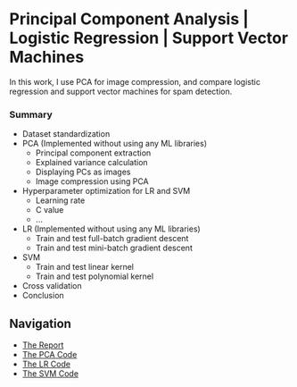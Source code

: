 # Principal Component Analysis | Logistic Regression | Support Vector Machines
In this work, I use PCA for image compression, and compare logistic regression and support vector machines for spam detection.

### Summary
- Dataset standardization
- PCA (Implemented without using any ML libraries)
    - Principal component extraction
    - Explained variance calculation
    - Displaying PCs as images
    - Image compression using PCA
- Hyperparameter optimization for LR and SVM
    - Learning rate
    - C value
    - ...
- LR (Implemented without using any ML libraries)
    - Train and test full-batch gradient descent
    - Train and test mini-batch gradient descent
- SVM
    - Train and test linear kernel
    - Train and test polynomial kernel
- Cross validation
- Conclusion
    
## Navigation
- [The Report](PCA-LR-SVM-Report.pdf)
- [The PCA Code](PCA.ipynb)
- [The LR Code](LR.ipynb)
- [The SVM Code](SVM.ipynb)
